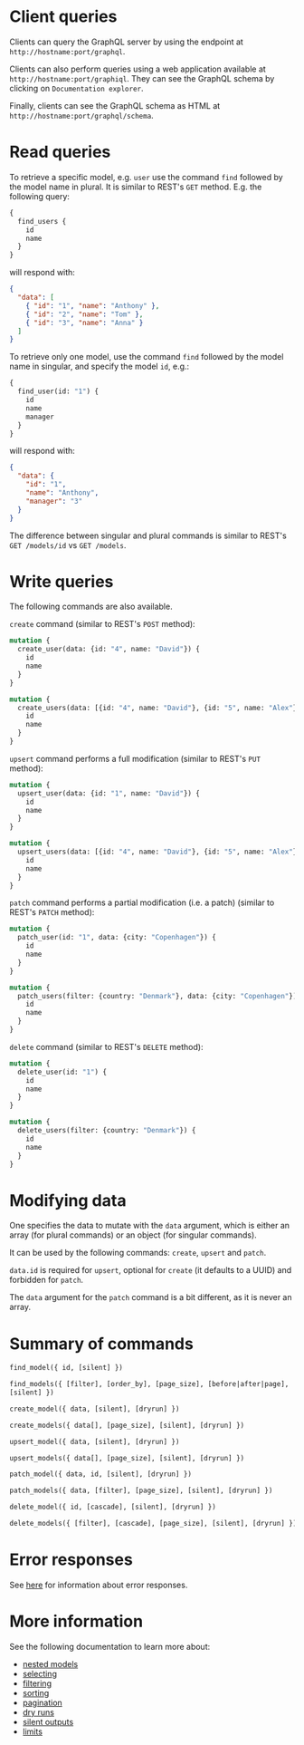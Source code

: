 # Client queries

Clients can query the GraphQL server by using the endpoint at
`http://hostname:port/graphql`.

Clients can also perform queries using a web application available at
`http://hostname:port/graphiql`.
They can see the GraphQL schema by clicking on `Documentation explorer`.

Finally, clients can see the GraphQL schema as HTML at
`http://hostname:port/graphql/schema`.

# Read queries

To retrieve a specific model, e.g. `user` use the command `find` followed by
the model name in plural. It is similar to REST's `GET` method.
E.g. the following query:

```graphql
{
  find_users {
    id
    name
  }
}
```

will respond with:

```json
{
  "data": [
    { "id": "1", "name": "Anthony" },
    { "id": "2", "name": "Tom" },
    { "id": "3", "name": "Anna" }
  ]
}
```

To retrieve only one model, use the command `find` followed by the model name
in singular, and specify the model `id`, e.g.:

```graphql
{
  find_user(id: "1") {
    id
    name
    manager
  }
}
```

will respond with:

```json
{
  "data": {
    "id": "1",
    "name": "Anthony",
    "manager": "3"
  }
}
```

The difference between singular and plural commands is similar to REST's
`GET /models/id` vs `GET /models`.

# Write queries

The following commands are also available.

`create` command (similar to REST's `POST` method):

```graphql
mutation {
  create_user(data: {id: "4", name: "David"}) {
    id
    name
  }
}
```

```graphql
mutation {
  create_users(data: [{id: "4", name: "David"}, {id: "5", name: "Alex"}]) {
    id
    name
  }
}
```

`upsert` command performs a full modification (similar to REST's `PUT` method):

```graphql
mutation {
  upsert_user(data: {id: "1", name: "David"}) {
    id
    name
  }
}
```

```graphql
mutation {
  upsert_users(data: [{id: "4", name: "David"}, {id: "5", name: "Alex"}]) {
    id
    name
  }
}
```

`patch` command performs a partial modification (i.e. a patch) (similar to
REST's `PATCH` method):

```graphql
mutation {
  patch_user(id: "1", data: {city: "Copenhagen"}) {
    id
    name
  }
}
```

```graphql
mutation {
  patch_users(filter: {country: "Denmark"}, data: {city: "Copenhagen"}) {
    id
    name
  }
}
```

`delete` command (similar to REST's `DELETE` method):

```graphql
mutation {
  delete_user(id: "1") {
    id
    name
  }
}
```

```graphql
mutation {
  delete_users(filter: {country: "Denmark"}) {
    id
    name
  }
}
```

# Modifying data

One specifies the data to mutate with the `data` argument, which is either an
array (for plural commands) or an object (for singular commands).

It can be used by the following commands: `create`, `upsert` and `patch`.

`data.id` is required for `upsert`, optional for `create`
(it defaults to a UUID) and forbidden for `patch`.

The `data` argument for the `patch` command is a bit different, as it is never
an array.

# Summary of commands

```graphql
find_model({ id, [silent] })
```

```graphql
find_models({ [filter], [order_by], [page_size], [before|after|page],
[silent] })
```

```graphql
create_model({ data, [silent], [dryrun] })
```

```graphql
create_models({ data[], [page_size], [silent], [dryrun] })
```

```graphql
upsert_model({ data, [silent], [dryrun] })
```

```graphql
upsert_models({ data[], [page_size], [silent], [dryrun] })
```

```graphql
patch_model({ data, id, [silent], [dryrun] })
```

```graphql
patch_models({ data, [filter], [page_size], [silent], [dryrun] })
```

```graphql
delete_model({ id, [cascade], [silent], [dryrun] })
```

```graphql
delete_models({ [filter], [cascade], [page_size], [silent], [dryrun] })
```

# Error responses

See [here](error.md#error-responses) for information about error responses.

# More information

See the following documentation to learn more about:
  - [nested models](relations.md)
  - [selecting](selecting.md)
  - [filtering](filtering.md)
  - [sorting](sorting.md)
  - [pagination](pagination.md)
  - [dry runs](dryrun.md)
  - [silent outputs](silent.md)
  - [limits](limits.md)
